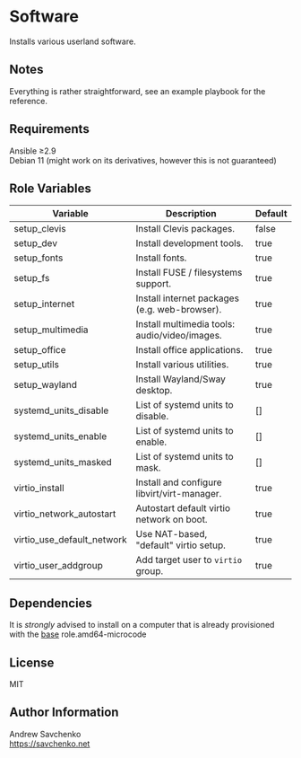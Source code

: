 # Software

Installs various userland software.

## Notes

Everything is rather straightforward, see an example playbook for the reference.

## Requirements

Ansible ≥2.9  
Debian 11 (might work on its derivatives, however this is not guaranteed)

## Role Variables

| Variable                   | Description                                   | Default |
|----------------------------|-----------------------------------------------|---------|
| setup_clevis               | Install Clevis packages.                      | false   |
| setup_dev                  | Install development tools.                    | true    |
| setup_fonts                | Install fonts.                                | true    |
| setup_fs                   | Install FUSE / filesystems support.           | true    |
| setup_internet             | Install internet packages (e.g. web-browser). | true    |
| setup_multimedia           | Install multimedia tools: audio/video/images. | true    |
| setup_office               | Install office applications.                  | true    |
| setup_utils                | Install various utilities.                    | true    |
| setup_wayland              | Install Wayland/Sway desktop.                 | true    |
| systemd_units_disable      | List of systemd units to disable.             | []      |
| systemd_units_enable       | List of systemd units to enable.              | []      |
| systemd_units_masked       | List of systemd units to mask.                | []      |
| virtio_install             | Install and configure libvirt/virt-manager.   | true    |
| virtio_network_autostart   | Autostart default virtio network on boot.     | true    |
| virtio_use_default_network | Use NAT-based, "default" virtio setup.        | true    |
| virtio_user_addgroup       | Add target user to `virtio` group.            | true    |

## Dependencies
It is *strongly* advised to install on a computer that is already provisioned with the [base](https://github.com/savchenko/debian/roles/base/README.md) role.amd64-microcode

## License
MIT

## Author Information
Andrew Savchenko  
https://savchenko.net
